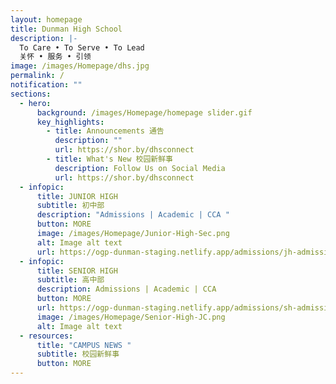 ```yaml
---
layout: homepage
title: Dunman High School
description: |-
  To Care • To Serve • To Lead 
  关怀 • 服务 • 引领
image: /images/Homepage/dhs.jpg
permalink: /
notification: ""
sections:
  - hero:
      background: /images/Homepage/homepage slider.gif
      key_highlights:
        - title: Announcements 通告
          description: ""
          url: https://shor.by/dhsconnect
        - title: What's New 校园新鲜事
          description: Follow Us on Social Media
          url: https://shor.by/dhsconnect
  - infopic:
      title: JUNIOR HIGH
      subtitle: 初中部
      description: "Admissions | Academic | CCA "
      button: MORE
      image: /images/Homepage/Junior-High-Sec.png
      alt: Image alt text
      url: https://ogp-dunman-staging.netlify.app/admissions/jh-admissions/
  - infopic:
      title: SENIOR HIGH
      subtitle: 高中部
      description: Admissions | Academic | CCA
      button: MORE
      url: https://ogp-dunman-staging.netlify.app/admissions/sh-admissions/
      image: /images/Homepage/Senior-High-JC.png
      alt: Image alt text
  - resources:
      title: "CAMPUS NEWS "
      subtitle: 校园新鲜事
      button: MORE
---
```

